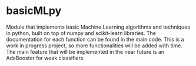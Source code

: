 # basicMLpy
Module that implements basic Machine Learning algorithms and techniques in python, built on top of numpy and scikit-learn libraries.
The documentation for each function can be found in the main code.
This is a work in progress project, so more functionalities will be added with time. The main feature that will be implemented in the near future is an AdaBooster for weak classifiers.


